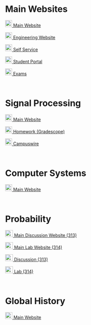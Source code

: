 # Main Websites
<p><img src="https://cdn.vox-cdn.com/thumbor/FGgViEqt2ML--Uxw1Pu6Gw4rV8o=/0x0:800x400/1200x800/filters:focal(336x136:464x264)/cdn.vox-cdn.com/uploads/chorus_image/image/56187479/DHNkdRfXoAEp2VD.0.jpg" width="22" height="22"><a href="https://illinois.edu/" target="_blank"> Main Website</a></p>
<p><img src="https://cdn.vox-cdn.com/thumbor/FGgViEqt2ML--Uxw1Pu6Gw4rV8o=/0x0:800x400/1200x800/filters:focal(336x136:464x264)/cdn.vox-cdn.com/uploads/chorus_image/image/56187479/DHNkdRfXoAEp2VD.0.jpg" width="22" height="22"><a href="https://grainger.illinois.edu/" target="_blank"> Engineering Website</a></p>
<p><img src="https://cdn.vox-cdn.com/thumbor/FGgViEqt2ML--Uxw1Pu6Gw4rV8o=/0x0:800x400/1200x800/filters:focal(336x136:464x264)/cdn.vox-cdn.com/uploads/chorus_image/image/56187479/DHNkdRfXoAEp2VD.0.jpg" width="22" height="22"><a href="https://apps.uillinois.edu/selfservice/" target="_blank"> Self Service</a></p>
<p><img src="https://cdn.vox-cdn.com/thumbor/FGgViEqt2ML--Uxw1Pu6Gw4rV8o=/0x0:800x400/1200x800/filters:focal(336x136:464x264)/cdn.vox-cdn.com/uploads/chorus_image/image/56187479/DHNkdRfXoAEp2VD.0.jpg" width="22" height="22"><a href="https://my.ece.illinois.edu/" target="_blank"> Student Portal</a></p>
<p><img src="https://cdn.vox-cdn.com/thumbor/FGgViEqt2ML--Uxw1Pu6Gw4rV8o=/0x0:800x400/1200x800/filters:focal(336x136:464x264)/cdn.vox-cdn.com/uploads/chorus_image/image/56187479/DHNkdRfXoAEp2VD.0.jpg" width="22" height="22"><a href="https://cbtf.engr.illinois.edu/sched/user/979886" target="_blank"> Exams</a></p>

<br>

# Signal Processing
<p><img src="https://static.vecteezy.com/system/resources/previews/000/450/681/original/satellite-dish-vector-icon.jpg" width="22" height="22"><a href="https://courses.engr.illinois.edu/ece210/fa2021/" target="_blank"> Main Website</a></p>
<p><img src="https://static.vecteezy.com/system/resources/previews/000/450/681/original/satellite-dish-vector-icon.jpg" width="22" height="22"><a href="https://www.gradescope.com/" target="_blank"> Homework (Gradescope)</a></p>
<p><img src="https://static.vecteezy.com/system/resources/previews/000/450/681/original/satellite-dish-vector-icon.jpg" width="22" height="22"><a href="https://campuswire.com/c/GD8A46E03/feed" target="_blank"> Campuswire</a></p>

<br>

# Computer Systems
<p><img src="https://images.vexels.com/media/users/3/157318/isolated/lists/2782b0b66efa5815b12c9c637322aff3-desktop-computer-icon-computer.png" width="22" height="22"><a href="https://wiki.illinois.edu/wiki/display/ece220/" target="_blank"> Main Website</a></p>

<br>

# Probability
<p><img src="https://www.edplace.com/userfiles/image/Spinner8nums.png" width="25" height="22"><a href="https://courses.grainger.illinois.edu/ece313/fa2021/" target="_blank"> Main Discussion Website (313)</a></p>
<p><img src="https://www.edplace.com/userfiles/image/Spinner8nums.png" width="25" height="22"><a href="https://courses.engr.illinois.edu/ece314/fa2021/" target="_blank"> Main Lab Website (314)</a></p>
<p><img src="https://www.edplace.com/userfiles/image/Spinner8nums.png" width="25" height="22"><a href="https://campuswire.com/c/G5E3E23EA/feed" target="_blank"> Discussion (313)</a></p>
<p><img src="https://www.edplace.com/userfiles/image/Spinner8nums.png" width="25" height="22"><a href="https://campuswire.com/c/G98F9C1D3/feed" target="_blank"> Lab (314)</a></p>

<br>

# Global History
<p><img src="http://dreamicus.com/data/earth/earth-07.jpg" width="23" height="22"><a href="https://compass2g.illinois.edu/webapps/blackboard/content/listContent.jsp?course_id=_59461_1&content_id=_5365215_1" target="_blank"> Main Website</a></p>

<br>
<br>
<br>
<br>
<br>
<br>

